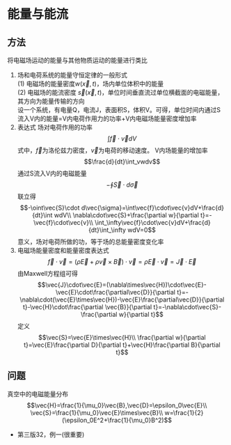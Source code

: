 # 能量与能流
## 方法
将电磁场运动的能量与其他物质运动的能量进行类比
1. 场和电荷系统的能量守恒定律的一般形式<br/>
(1) 电磁场的能量密度$w(\vec{x},t)$，场内单位体积中的能量<br/>
(2) 电磁场的能流密度 $\vec{s}(\vec{x},t)$，单位时间垂直流过单位横截面的电磁能量，其方向为能量传输的方向<br/>
设一个系统，有电量Q，电流J，表面积S，体积V。可得，单位时间内通过S流入V内的能量=V内电荷作用力的功率+V内电磁场能量密度增加率
2. 表达式
场对电荷作用的功率
$$\int\vec{f}\cdot\vec{v}dV$$
式中，$\vec{f}$为洛伦兹力密度，$\vec{v}$为电荷的移动速度。
V内场能量的增加率
$$\frac{d}{dt}\int_vwdv$$
通过S流入V内的电磁能量
$$-\oint\vec{S}\cdot d\vec{\sigma}$$
联立得
$$-\oint\vec{S}\cdot d\vec{\sigma}=\int\vec{f}\cdot\vec{v}dV+\frac{d}{dt}\int wdV\\
\nabla\cdot\vec{S}+\frac{\partial w}{\partial t}=-\vec{f}\cdot\vec{v}\\
\int_\infty\vec{f}\cdot\vec{v}dV+\frac{d}{dt}\int_\infty wdV=0$$
意义，场对电荷所做的功，等于场的总能量密度变化率
3. 电磁场能量密度和能量密度表达式
$$\vec{f}\cdot\vec{v}=(\rho\vec{E}+\rho\vec{v}\times\vec{B})\cdot\vec{v}=\rho\vec{E}\cdot\vec{v}=\vec{J}\cdot\vec{E}$$
由Maxwell方程组可得
$$\vec{J}\cdot\vec{E}=(\nabla\times\vec{H})\cdot\vec{E}-\vec{E}\cdot\frac{\partial\vec{D}}{\partial t}=-\nabla\cdot(\vec{E}\times\vec{H})-\vec{E}\frac{\partial\vec{D}}{\partial t}-\vec{H}\cdot\frac{\partial \vec{B}}{\partial t}=-\nabla\cdot\vec{S}-\frac{\partial w}{\partial t}$$
定义
$$\vec{S}=\vec{E}\times\vec{H}\\
\frac{\partial w}{\partial t}=\vec{E}\frac{\partial D}{\partial t}+\vec{H}\frac{\partial B}{\partial t}$$
## 问题
真空中的电磁能量分布
$$\vec{H}=\frac{1}{\mu_0}\vec{B},\vec{D}=\epsilon_0\vec{E}\\
\vec{S}=\frac{1}{\mu_0}\vec{E}\times\vec{B}\\
w=\frac{1}{2}(\epsilon_0E^2+\frac{1}{\mu_0}B^2)$$
* 第三版32，例一(很重要)
